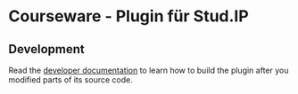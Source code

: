 Courseware - Plugin für Stud.IP
==============================

Development
-----------

Read the [developer documentation](docs/development.md) to learn how to build
the plugin after you modified parts of its source code.
